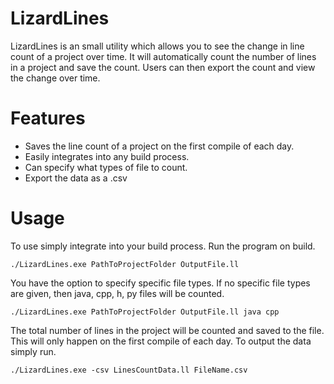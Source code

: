 # LizardLines

LizardLines is an small utility which allows you to see the change in line count of a project over time. It will automatically count the number of lines in a project and save the count. Users can then export the count and view the change over time.

# Features

  - Saves the line count of a project on the first compile of each day.
  - Easily integrates into any build process.
  - Can specify what types of file to count.
  - Export the data as a .csv

# Usage
To use simply integrate into your build process. Run the program on build.
```
./LizardLines.exe PathToProjectFolder OutputFile.ll 
```
You have the option to specify specific file types. If no specific file types are given, then java, cpp, h, py files will be counted.
```
./LizardLines.exe PathToProjectFolder OutputFile.ll java cpp
```
The total number of lines in the project will be counted and saved to the file. This will only happen on the first compile of each day.
To output the data simply run.
```
./LizardLines.exe -csv LinesCountData.ll FileName.csv
```